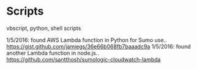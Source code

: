 # Scripts
vbscript, python, shell scripts

1/5/2016: found AWS Lambda function in Python for Sumo use.. https://gist.github.com/jamiegs/36e66b068fb7baaadc9a
1/5/2016: found another Lambda function in node.js.. https://github.com/santthosh/sumologic-cloudwatch-lambda
